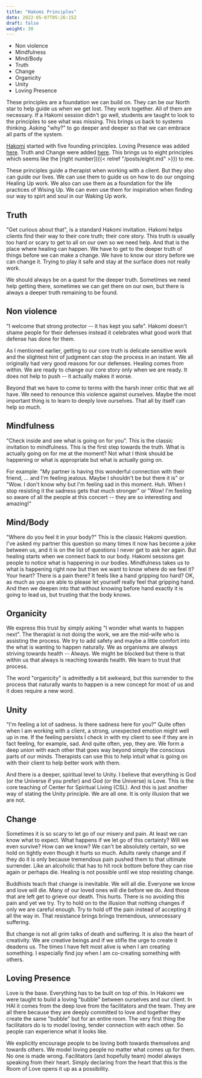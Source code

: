 ```yaml
---
title: "Hakomi Principles"
date: 2022-05-07T05:26:15Z
draft: false
weight: 30
---
```


* Non violence
* Mindfulness
* Mind/Body
* Truth
* Change
* Organicity
* Unity
* Loving Presence

These principles are a foundation we can build on. They can be our North star to help guide us when we get lost. They work together. All of them are necessary. If a Hakomi session didn't go well, students are taught to look to the principles to see what was missing. This brings us back to systems thinking. Asking "why?" to go deeper and deeper so that we can embrace all parts of the system.

[Hakomi](https://hakomiinstitute.com/) started with five founding principles. Loving Presence was added [here](https://hakomiinstitute.com/about/hakomi-mindful-somatic-psychotherapy/the-hakomi-principles). Truth and Change were added [here](https://www.hakomica.org/about-hakomi/method-process). This brings us to eight principles which seems like the [right number]({{< relref "/posts/eight.md" >}}) to me.

These principles guide a therapist when working with a client. But they also can guide our lives. We can use them to guide us on how to do our ongoing Healing Up work. We also can use them as a foundation for the life practices of Wising Up. We can even use them for inspiration when finding our way to spirt and soul in our Waking Up work.

## Truth

"Get curious about that", is a standard Hakomi invitation. Hakomi helps clients find their way to their core truth; their core story. This truth is usually too hard or scary to get to all on our own so we need help. And that is the place where healing can happen. We have to get to the deeper truth of things before we can make a change. We have to know our story before we can change it. Trying to play it safe and stay at the surface does not really work.

We should always be on a quest for the deeper truth. Sometimes we need help getting there, sometimes we can get there on our own, but there is always a deeper truth remaining to be found.

## Non violence

"I welcome that strong protector -- it has kept you safe". Hakomi doesn't shame people for their defenses instead it celebrates what good work that defense has done for them.

As I mentioned earlier, getting to our core truth is delicate sensitive work and the slightest hint of judgment can stop the process in an instant. We all originally had very good reasons for our defenses. Healing comes from within. We are ready to change our core story only when we are ready. It does not help to push -- it actually makes it worse.

Beyond that we have to come to terms with the harsh inner critic that we all have. We need to renounce this violence against ourselves. Maybe the most important thing is to learn to deeply love ourselves. That all by itself can help so much.

## Mindfulness

"Check inside and see what is going on for you". This is the classic invitation to mindfulness. This is the first step towards the truth. What is actually going on for me at the moment? Not what I think should be happening or what is appropriate but what is actually going on.

For example: "My partner is having this wonderful connection with their friend, ... and I'm feeling jealous. Maybe I shouldn't be but there it is" or "Wow. I don't know why but I'm feeling sad in this moment. Huh. When I stop resisting it the sadness gets that much stronger" or "Wow! I'm feeling so aware of all the people at this concert -- they are so interesting and amazing!"

## Mind/Body

"Where do you feel it in your body?" This is the classic Hakomi question. I've asked my partner this question so many times it now has become a joke between us, and it is on the list of questions I never get to ask her again. But healing starts when we connect back to our body. Hakomi sessions get people to notice what is happening in our bodies. Mindfulness takes us to what is happening right now but then we want to know where do we feel it? Your heart? There is a pain there? It feels like a hand gripping too hard? OK, as much as you are able to please let yourself really feel that gripping hand. And then we deepen into that without knowing before hand exactly it is going to lead us, but trusting that the body knows.

## Organicity

We express this trust by simply asking "I wonder what wants to happen next". The therapist is not doing the work, we are the mid-wife who is assisting the process. We try to add safety and maybe a little comfort into the what is wanting to happen naturally. We as organisms are always striving towards health -- Always. We might be blocked but there is that within us that always is reaching towards health. We learn to trust that process.

The word "organicity" is admittedly a bit awkward, but this surrender to the process that naturally wants to happen is a new concept for most of us and it does require a new word.

## Unity

"I'm feeling a lot of sadness. Is there sadness here for you?" Quite often when I am working with a client, a strong, unexpected emotion might well up in me. If the feeling persists I check in with my client to see if they are in fact feeling, for example, sad. And quite often, yep, they are. We form a deep union with each other that goes way beyond simply the conscious parts of our minds. Therapists can use this to help intuit what is going on with their client to help better work with them.

And there is a deeper, spiritual level to Unity. I believe that everything is God (or the Universe if you prefer) and God (or the Universe) is Love. This is the core teaching of Center for Spiritual Living (CSL). And this is just another way of stating the Unity principle. We are all one. It is only illusion that we are not.

## Change

Sometimes it is so scary to let go of our misery and pain. At least we can know what to expect. What happens if we let go of this certainty? Will we even survive? How can we know? We can't be absolutely certain, so we hold on tightly even though it hurts so much. Adults rarely change and if they do it is only because tremendous pain pushed them to that ultimate surrender. Like an alcoholic that has to hit rock bottom before they can rise again or perhaps die. Healing is not possible until we stop resisting change.

Buddhists teach that change is inevitable. We will all die. Everyone we know and love will die. Many of our loved ones will die before we do. And those that are left get to grieve our death. This hurts. There is no avoiding this pain and yet we try. Try to hold on to the illusion that nothing changes if only we are careful enough. Try to hold off the pain instead of accepting it all the way in. That resistance brings brings tremendous, unnecessary suffering.

But change is not all grim talks of death and suffering. It is also the heart of creativity. We are creative beings and if we stifle the urge to create it deadens us. The times I have felt most alive is when I am creating something. I especially find joy when I am co-creating something with others.

## Loving Presence

Love is the base. Everything has to be built on top of this. In Hakomi we were taught to build a loving "bubble" between ourselves and our client. In HAI it comes from the deep love from the facilitators and the team. They are all there because they are deeply committed to love and together they create the same "bubble" but for an entire room. The very first thing the facilitators do is to model loving, tender connection with each other. So people can experience what it looks like.

We explicitly encourage people to be loving both towards themselves and towards others. We model loving people no matter what comes up for them. No one is made wrong. Facilitators (and hopefully team) model always speaking from their heart. Simply declaring from the heart that this is the Room of Love opens it up as a possibility.
